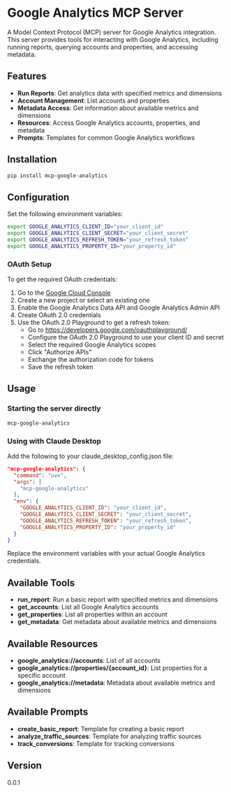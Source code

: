 # Google Analytics MCP Server

A Model Context Protocol (MCP) server for Google Analytics integration. This server provides tools for interacting with Google Analytics, including running reports, querying accounts and properties, and accessing metadata.

## Features

- **Run Reports**: Get analytics data with specified metrics and dimensions
- **Account Management**: List accounts and properties
- **Metadata Access**: Get information about available metrics and dimensions
- **Resources**: Access Google Analytics accounts, properties, and metadata
- **Prompts**: Templates for common Google Analytics workflows

## Installation

```bash
pip install mcp-google-analytics
```

## Configuration

Set the following environment variables:

```bash
export GOOGLE_ANALYTICS_CLIENT_ID="your_client_id"
export GOOGLE_ANALYTICS_CLIENT_SECRET="your_client_secret"
export GOOGLE_ANALYTICS_REFRESH_TOKEN="your_refresh_token"
export GOOGLE_ANALYTICS_PROPERTY_ID="your_property_id"
```

### OAuth Setup

To get the required OAuth credentials:

1. Go to the [Google Cloud Console](https://console.cloud.google.com/)
2. Create a new project or select an existing one
3. Enable the Google Analytics Data API and Google Analytics Admin API
4. Create OAuth 2.0 credentials
5. Use the OAuth 2.0 Playground to get a refresh token:
   - Go to https://developers.google.com/oauthplayground/
   - Configure the OAuth 2.0 Playground to use your client ID and secret
   - Select the required Google Analytics scopes
   - Click "Authorize APIs"
   - Exchange the authorization code for tokens
   - Save the refresh token

## Usage

### Starting the server directly

```bash
mcp-google-analytics
```

### Using with Claude Desktop

Add the following to your claude_desktop_config.json file:

```json
"mcp-google-analytics": {
  "command": "uvx",
  "args": [
    "mcp-google-analytics"
  ],
  "env": {
    "GOOGLE_ANALYTICS_CLIENT_ID": "your_client_id",
    "GOOGLE_ANALYTICS_CLIENT_SECRET": "your_client_secret",
    "GOOGLE_ANALYTICS_REFRESH_TOKEN": "your_refresh_token",
    "GOOGLE_ANALYTICS_PROPERTY_ID": "your_property_id"
  }
}
```

Replace the environment variables with your actual Google Analytics credentials.

## Available Tools

* **run_report**: Run a basic report with specified metrics and dimensions
* **get_accounts**: List all Google Analytics accounts
* **get_properties**: List all properties within an account
* **get_metadata**: Get metadata about available metrics and dimensions

## Available Resources

* **google_analytics://accounts**: List of all accounts
* **google_analytics://properties/{account_id}**: List properties for a specific account
* **google_analytics://metadata**: Metadata about available metrics and dimensions

## Available Prompts

* **create_basic_report**: Template for creating a basic report
* **analyze_traffic_sources**: Template for analyzing traffic sources
* **track_conversions**: Template for tracking conversions

## Version

0.0.1
